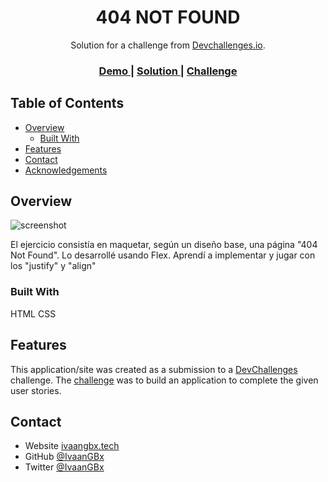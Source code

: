 <!-- Please update value in the {}  -->

<h1 align="center">404 NOT FOUND</h1>

<div align="center">
   Solution for a challenge from  <a href="http://devchallenges.io" target="_blank">Devchallenges.io</a>.
</div>

<div align="center">
  <h3>
    <a href="https://ivaangbx.github.io/404NotFound/">
      Demo
    </a>
    <span> | </span>
    <a href="https://github.com/IvaanGBx/404NotFound">
      Solution
    </a>
    <span> | </span>
    <a href="https://devchallenges.io/challenges/wBunSb7FPrIepJZAg0sY">
      Challenge
    </a>
  </h3>
</div>

<!-- TABLE OF CONTENTS -->

## Table of Contents

- [Overview](#overview)
  - [Built With](#built-with)
- [Features](#features)
- [Contact](#contact)
- [Acknowledgements](#acknowledgements)

<!-- OVERVIEW -->

## Overview

![screenshot](https://github.com/IvaanGBx/404NotFound/blob/main/assets/404SS.png)

El ejercicio consistía en maquetar, según un diseño base, una página "404 Not Found". Lo desarrollé usando Flex. Aprendí a implementar y jugar con los "justify" y "align"

### Built With

HTML
CSS

## Features

This application/site was created as a submission to a [DevChallenges](https://devchallenges.io/challenges) challenge. The [challenge](https://devchallenges.io/challenges/wBunSb7FPrIepJZAg0sY) was to build an application to complete the given user stories.

## Contact

- Website [ivaangbx.tech](https://ivaangbx.tech)
- GitHub [@IvaanGBx](https://github.com/IvaanGBx)
- Twitter [@IvaanGBx](https://twitter.com/IvaanGBx)
